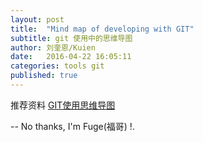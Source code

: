 ```yaml
---
layout: post
title:  "Mind map of developing with GIT"
subtitle: git 使用中的思维导图
author: 刘奎恩/Kuien
date:   2016-04-22 16:05:11
categories: tools git
published: true
---
```


推荐资料
[GIT使用思维导图](http://ruby-china.org/topics/17590)

--
No thanks, I'm Fuge(福哥) !.
